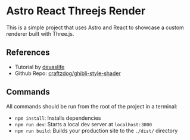 # Astro React Threejs Render

This is a simple project that uses Astro and React to showcase a custom renderer built with Three.js.

## References

- Tutorial by [devaslife](https://www.youtube.com/watch?v=IGK6eceWyU4&t=1056s)
- Github Repo: [craftzdog/ghibli-style-shader](https://github.com/craftzdog/ghibli-style-shader)

## Commands

All commands should be run from the root of the project in a terminal:

- `npm install`: Installs dependencies
- `npm run dev`: Starts a local dev server at `localhost:3000`
- `npm run build`: Builds your production site to the `./dist/` directory
